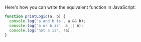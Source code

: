 Here's how you can write the equivalent function in JavaScript:

```javascript
function printLogic(a, b) {
  console.log('a and b is', a && b);
  console.log('a or b is', a || b);
  console.log('not a is', !a);
}
```
